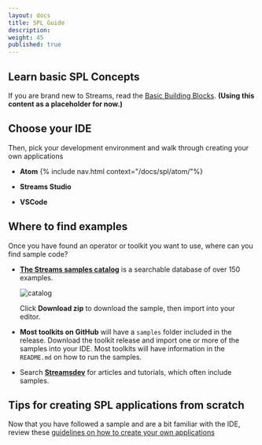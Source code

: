 ```yaml
---
layout: docs
title: SPL Guide
description:
weight: 45
published: true
---
```



Learn basic SPL Concepts
------

If you are brand new to Streams, read the  [Basic Building Blocks](https://developer.ibm.com/streamsdev/docs/streams-quick-start-guide/#basic_building_blocks). **(Using this content as a placeholder for now.)**


Choose your IDE
------
Then, pick your development environment and walk through creating your own applications

- **Atom**
  {% include nav.html context="/docs/spl/atom/"%}
- **Streams Studio**

- **VSCode**


Where to find examples
--------------------

Once you have found an operator or toolkit you want to use, where can you find sample code?

-   **[The Streams samples catalog](https://ibmstreams.github.io/samples/)** is a searchable database of over 150 examples.

      ![catalog](/sx43/images/atom/jpg/catalog.jpg)


      Click **Download zip** to download the sample, then import into your editor.

-  **Most toolkits on GitHub** will have a `samples` folder included in the release.  Download the toolkit release and import one or more of the samples into your IDE. Most toolkits will have information in the `README.md` on how to run the samples.


-   Search **[Streamsdev](https://developer.ibm.com/streamsdev)** for articles and tutorials, which often include samples.

Tips for creating SPL applications from scratch
-------

Now that you have followed a sample and are a bit familiar with the IDE, review these [guidelines on how to create your own applications](/sx43/docs/spl/design)
